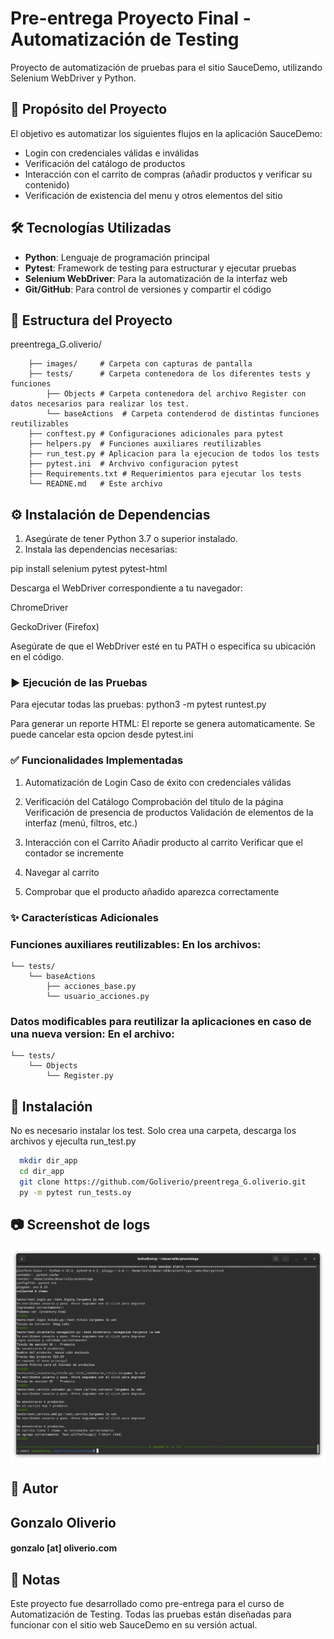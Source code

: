 
# Pre-entrega Proyecto Final - Automatización de Testing

Proyecto de automatización de pruebas para el sitio SauceDemo, utilizando Selenium WebDriver y Python.






## 🎯 Propósito del Proyecto

El objetivo es automatizar los siguientes flujos en la aplicación SauceDemo:

- Login con credenciales válidas e inválidas
- Verificación del catálogo de productos
- Interacción con el carrito de compras (añadir productos y verificar su contenido)
- Verificación de existencia del menu y otros elementos del sitio

## 🛠️ Tecnologías Utilizadas

- **Python**: Lenguaje de programación principal
- **Pytest**: Framework de testing para estructurar y ejecutar pruebas
- **Selenium WebDriver**: Para la automatización de la interfaz web
- **Git/GitHub**: Para control de versiones y compartir el código

## 📁 Estructura del Proyecto

preentrega_G.oliverio/

        ├── images/     # Carpeta con capturas de pantalla
        ├── tests/      # Carpeta contenedora de los diferentes tests y funciones
            ├── Objects # Carpeta contenedora del archivo Register con datos necesarios para realizar los test.
            └── baseActions  # Carpeta contenderod de distintas funciones reutilizables      
        ├── conftest.py # Configuraciones adicionales para pytest 
        ├── helpers.py  # Funciones auxiliares reutilizables
        ├── run_test.py # Aplicacion para la ejecucion de todos los tests
        ├── pytest.ini  # Archvivo configuracion pytest
        ├── Requirements.txt # Requerimientos para ejecutar los tests
        └── READNE.md   # Este archivo

## ⚙️ Instalación de Dependencias

1. Asegúrate de tener Python 3.7 o superior instalado.
2. Instala las dependencias necesarias:

pip install selenium pytest pytest-html

Descarga el WebDriver correspondiente a tu navegador:

ChromeDriver

GeckoDriver (Firefox)

Asegúrate de que el WebDriver esté en tu PATH o especifica su ubicación en el código.

### ▶️ Ejecución de las Pruebas
Para ejecutar todas las pruebas:
python3 -m pytest runtest.py

Para generar un reporte HTML:
El reporte se genera automaticamente. Se puede cancelar esta opcion desde pytest.ini

### ✅ Funcionalidades Implementadas

1. Automatización de Login
   Caso de éxito con credenciales válidas

2. Verificación del Catálogo
   Comprobación del título de la página
   Verificación de presencia de productos
   Validación de elementos de la interfaz (menú, filtros, etc.)

3. Interacción con el Carrito
   Añadir producto al carrito
   Verificar que el contador se incremente

4. Navegar al carrito

5. Comprobar que el producto añadido aparezca correctamente

### ✨ Características Adicionales

### Funciones auxiliares reutilizables: En los archivos:

    └── tests/      
        └── baseActions
            ├── acciones_base.py
            └── usuario_acciones.py


### Datos modificables para reutilizar la aplicaciones en caso de una nueva version: En el archivo:

    └── tests/      
        └── Objects
            └── Register.py




## 💾 Instalación

No es necesario instalar los test. Solo crea una carpeta, descarga los archivos y ejeculta run_test.py

```bash
  mkdir dir_app
  cd dir_app
  git clone https://github.com/Goliverio/preentrega_G.oliverio.git
  py -m pytest run_tests.oy
```

## 📷 Screenshot de logs
 ![Texto alternativo](images/Capura-runtest.png)

## 👤 Autor
## Gonzalo Oliverio
#### gonzalo [at] oliverio.com


## 📝 Notas
Este proyecto fue desarrollado como pre-entrega para el curso de Automatización de Testing.
Todas las pruebas están diseñadas para funcionar con el sitio web SauceDemo en su versión actual.


    